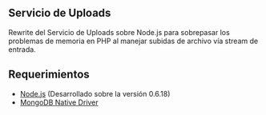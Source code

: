 Servicio de Uploads
-------------------

Rewrite del Servicio de Uploads sobre Node.js para sobrepasar los problemas
de memoria en PHP al manejar subidas de archivo vía stream de entrada.

Requerimientos
--------------
- [Node.js] (Desarrollado sobre la versión 0.6.18)
- [MongoDB Native Driver]

[Node.js]: http://nodejs.org/
[MongoDB Native Driver]: https://github.com/mongodb/node-mongodb-native
